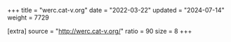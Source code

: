 +++
title = "werc.cat-v.org"
date = "2022-03-22"
updated = "2024-07-14"
weight = 7729

[extra]
source = "http://werc.cat-v.org/"
ratio = 90
size = 8
+++
